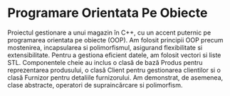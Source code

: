 # Programare Orientata Pe Obiecte
Proiectul gestionare a unui magazin în C++, cu un accent puternic pe programarea orientata pe obiecte (OOP). Am folosit principii OOP precum mostenirea, incapsularea si polimorfismul, asigurand flexibilitate si extensibilitate. Pentru a gestiona eficient datele, am folosit vectori si liste STL. Componentele cheie au inclus o clasă de bază Produs pentru reprezentarea produsului, o clasă Client pentru gestionarea clientilor si o clasă Furnizor pentru detaliile furnizorului. Am demonstrat, de asemenea, clase abstracte, operatori de supraincărcare si polimorfism.
 

